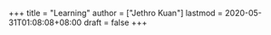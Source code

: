 +++
title = "Learning"
author = ["Jethro Kuan"]
lastmod = 2020-05-31T01:08:08+08:00
draft = false
+++
